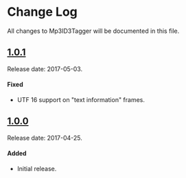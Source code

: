 # Change Log
All changes to Mp3ID3Tagger will be documented in this file.

## [1.0.1](https://github.com/chicio/Mp3ID3Tagger/releases/tag/1.0.0)
Release date: 2017-05-03.

#### Fixed
- UTF 16 support on "text information" frames.

## [1.0.0](https://github.com/chicio/Mp3ID3Tagger/releases/tag/1.0.0)
Release date: 2017-04-25.

#### Added
- Initial release.
